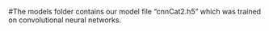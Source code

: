 #The models folder contains our model file “cnnCat2.h5” which was trained on convolutional neural networks.
